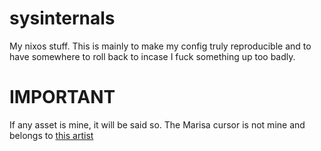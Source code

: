 # sysinternals
My nixos stuff. This is mainly to make my config truly reproducible and to have somewhere to roll back to incase I fuck something up too badly.

# IMPORTANT

If any asset is mine, it will be said so. 
The Marisa cursor is not mine and belongs to [this artist](https://www.pixiv.net/en/users/16588440)
